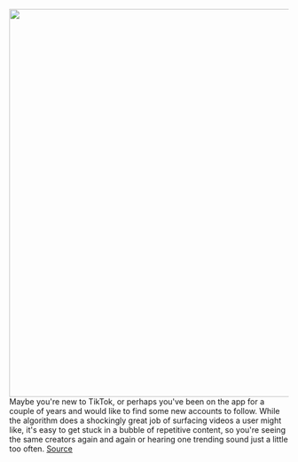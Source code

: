 <img src='https://cdn.vox-cdn.com/thumbor/5LkaJ6DSg3gcGW3LJCbPTvFwUQo=/0x0:3000x2000/1200x675/filters:focal(953x978:1433x1458)/cdn.vox-cdn.com/uploads/chorus_image/image/70313749/RoundUpArt_TikTok.0.jpg' width='700px' /><br/>
Maybe you're new to TikTok, or perhaps you've been on the app for a couple of years and would like to find some new accounts to follow. While the algorithm does a shockingly great job of surfacing videos a user might like, it's easy to get stuck in a bubble of repetitive content, so you're seeing the same creators again and again or hearing one trending sound just a little too often.
<a href='https://www.theverge.com/22840187/tiktok-creators-best-accounts-follow-fyp-2021'> Source <a/>